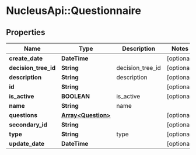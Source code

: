 # NucleusApi::Questionnaire

## Properties
Name | Type | Description | Notes
------------ | ------------- | ------------- | -------------
**create_date** | **DateTime** |  | [optional] 
**decision_tree_id** | **String** | decision_tree_id | [optional] 
**description** | **String** | description | [optional] 
**id** | **String** |  | [optional] 
**is_active** | **BOOLEAN** | is_active | [optional] 
**name** | **String** | name | 
**questions** | [**Array&lt;Question&gt;**](Question.md) |  | [optional] 
**secondary_id** | **String** |  | [optional] 
**type** | **String** | type | [optional] 
**update_date** | **DateTime** |  | [optional] 


